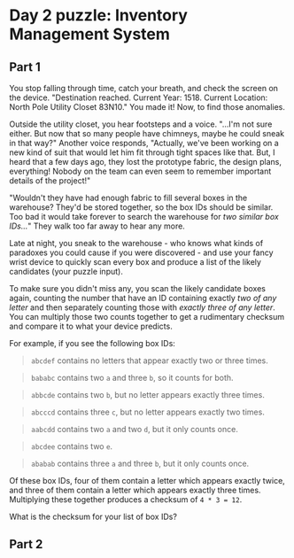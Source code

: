 # Day 2 puzzle: Inventory Management System

## Part 1

You stop falling through time, catch your breath, and check the screen on the device. "Destination reached. Current Year: 1518. Current Location: North Pole Utility Closet 83N10." You made it! Now, to find those anomalies.

Outside the utility closet, you hear footsteps and a voice. "...I'm not sure either. But now that so many people have chimneys, maybe he could sneak in that way?" Another voice responds, "Actually, we've been working on a new kind of suit that would let him fit through tight spaces like that. But, I heard that a few days ago, they lost the prototype fabric, the design plans, everything! Nobody on the team can even seem to remember important details of the project!"

"Wouldn't they have had enough fabric to fill several boxes in the warehouse? They'd be stored together, so the box IDs should be similar. Too bad it would take forever to search the warehouse for *two similar box IDs...*" They walk too far away to hear any more.

Late at night, you sneak to the warehouse - who knows what kinds of paradoxes you could cause if you were discovered - and use your fancy wrist device to quickly scan every box and produce a list of the likely candidates (your puzzle input).

To make sure you didn't miss any, you scan the likely candidate boxes again, counting the number that have an ID containing exactly *two of any letter* and then separately counting those with *exactly three of any letter*. You can multiply those two counts together to get a rudimentary checksum and compare it to what your device predicts.

For example, if you see the following box IDs:

> `abcdef` contains no letters that appear exactly two or three times.

> `bababc` contains two `a` and three `b`, so it counts for both.

> `abbcde` contains two `b`, but no letter appears exactly three times.

> `abcccd` contains three `c`, but no letter appears exactly two times.

> `aabcdd` contains two `a` and two `d`, but it only counts once.

> `abcdee` contains two `e`.

> `ababab` contains three `a` and three `b`, but it only counts once.

Of these box IDs, four of them contain a letter which appears exactly twice, and three of them contain a letter which appears exactly three times. Multiplying these together produces a checksum of `4 * 3 = 12`.

What is the checksum for your list of box IDs?

## Part 2

